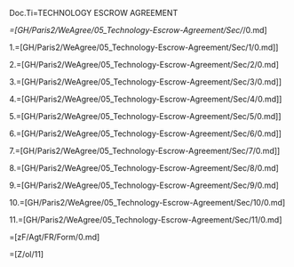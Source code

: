 Doc.Ti=TECHNOLOGY ESCROW AGREEMENT

_=[GH/Paris2/WeAgree/05_Technology-Escrow-Agreement/Sec/_/0.md]

1.=[GH/Paris2/WeAgree/05_Technology-Escrow-Agreement/Sec/1/0.md]]

2.=[GH/Paris2/WeAgree/05_Technology-Escrow-Agreement/Sec/2/0.md]

3.=[GH/Paris2/WeAgree/05_Technology-Escrow-Agreement/Sec/3/0.md]]

4.=[GH/Paris2/WeAgree/05_Technology-Escrow-Agreement/Sec/4/0.md]]

5.=[GH/Paris2/WeAgree/05_Technology-Escrow-Agreement/Sec/5/0.md]]

6.=[GH/Paris2/WeAgree/05_Technology-Escrow-Agreement/Sec/6/0.md]]

7.=[GH/Paris2/WeAgree/05_Technology-Escrow-Agreement/Sec/7/0.md]]

8.=[GH/Paris2/WeAgree/05_Technology-Escrow-Agreement/Sec/8/0.md]

9.=[GH/Paris2/WeAgree/05_Technology-Escrow-Agreement/Sec/9/0.md]

10.=[GH/Paris2/WeAgree/05_Technology-Escrow-Agreement/Sec/10/0.md]

11.=[GH/Paris2/WeAgree/05_Technology-Escrow-Agreement/Sec/11/0.md]

=[zF/Agt/FR/Form/0.md]

=[Z/ol/11]